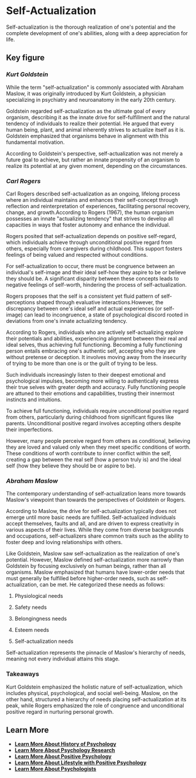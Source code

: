 # **Self-Actualization**

Self-actualization is the thorough realization of one's potential and the complete development of one's abilities, along with a deep appreciation for life.

## Key figure

###  _Kurt Goldstein_

While the term "self-actualization" is commonly associated with Abraham Maslow, it was originally introduced by Kurt Goldstein, a physician specializing in psychiatry and neuroanatomy in the early 20th century.

Goldstein regarded self-actualization as the ultimate goal of every organism, describing it as the innate drive for self-fulfillment and the natural tendency of individuals to realize their potential. He argued that every human being, plant, and animal inherently strives to actualize itself as it is. Goldstein emphasized that organisms behave in alignment with this fundamental motivation.

According to Goldstein's perspective, self-actualization was not merely a future goal to achieve, but rather an innate propensity of an organism to realize its potential at any given moment, depending on the circumstances.

### _Carl Rogers_

Carl Rogers described self-actualization as an ongoing, lifelong process where an individual maintains and enhances their self-concept through reflection and reinterpretation of experiences, facilitating personal recovery, change, and growth.According to Rogers (1967), the human organism possesses an innate "actualizing tendency" that strives to develop all capacities in ways that foster autonomy and enhance the individual.

Rogers posited that self-actualization depends on positive self-regard, which individuals achieve through unconditional positive regard from others, especially from caregivers during childhood. This support fosters feelings of being valued and respected without conditions.

For self-actualization to occur, there must be congruence between an individual's self-image and their ideal self-how they aspire to be or believe they should be. A significant disparity between these concepts leads to negative feelings of self-worth, hindering the process of self-actualization.

Rogers proposes that the self is a consistent yet fluid pattern of self-perceptions shaped through evaluative interactions.However, the discrepancy between one's ideal self and actual experiences (or self-image) can lead to incongruence, a state of psychological discord rooted in deviations from one's innate actualizing tendency.

According to Rogers, individuals who are actively self-actualizing explore their potentials and abilities, experiencing alignment between their real and ideal selves, thus achieving full functioning. Becoming a fully functioning person entails embracing one's authentic self, accepting who they are without pretense or deception. It involves moving away from the insecurity of trying to be more than one is or the guilt of trying to be less.

Such individuals increasingly listen to their deepest emotional and psychological impulses, becoming more willing to authentically express their true selves with greater depth and accuracy. Fully functioning people are attuned to their emotions and capabilities, trusting their innermost instincts and intuitions.

To achieve full functioning, individuals require unconditional positive regard from others, particularly during childhood from significant figures like parents. Unconditional positive regard involves accepting others despite their imperfections.

However, many people perceive regard from others as conditional, believing they are loved and valued only when they meet specific conditions of worth. These conditions of worth contribute to inner conflict within the self, creating a gap between the real self (how a person truly is) and the ideal self (how they believe they should be or aspire to be).

### _Abraham Maslow_

The contemporary understanding of self-actualization leans more towards Maslow's viewpoint than towards the perspectives of Goldstein or Rogers.

According to Maslow, the drive for self-actualization typically does not emerge until more basic needs are fulfilled. Self-actualized individuals accept themselves, faults and all, and are driven to express creativity in various aspects of their lives. While they come from diverse backgrounds and occupations, self-actualizers share common traits such as the ability to foster deep and loving relationships with others.

Like Goldstein, Maslow saw self-actualization as the realization of one's potential. However, Maslow defined self-actualization more narrowly than Goldstein by focusing exclusively on human beings, rather than all organisms. Maslow emphasized that humans have lower-order needs that must generally be fulfilled before higher-order needs, such as self-actualization, can be met. He categorized these needs as follows:

  1. Physiological needs

  2. Safety needs

  3. Belongingness needs

  4. Esteem needs

  5. Self-actualization needs




Self-actualization represents the pinnacle of Maslow's hierarchy of needs, meaning not every individual attains this stage.

### Takeaways

Kurt Goldstein emphasized the holistic nature of self-actualization, which includes physical, psychological, and social well-being. Maslow, on the other hand, structured a hierarchy of needs placing self-actualization at its peak, while Rogers emphasized the role of congruence and unconditional positive regard in nurturing personal growth.

## **Learn More**

  * [**Learn More About History of Psychology**](/docs/history-of-psychology)
  * [**Learn More About Psychology Research**](/docs/psychology-research)
  * [**Learn More About Positive Psychology**](/docs/positive-psychology)
  * [**Learn More About Lifestyle with Positive Psychology**](/docs/lifestyle-personal-growth)
  * [**Learn More About Psychologists**](/docs/psychologists)


